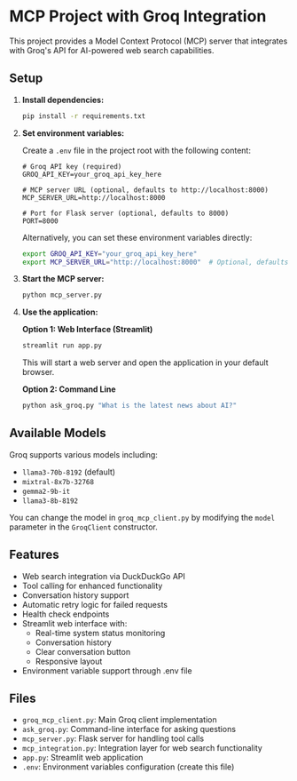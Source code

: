 # MCP Project with Groq Integration

This project provides a Model Context Protocol (MCP) server that integrates with Groq's API for AI-powered web search capabilities.

## Setup

1. **Install dependencies:**
   ```bash
   pip install -r requirements.txt
   ```

2. **Set environment variables:**
   
   Create a `.env` file in the project root with the following content:
   ```
   # Groq API key (required)
   GROQ_API_KEY=your_groq_api_key_here
   
   # MCP server URL (optional, defaults to http://localhost:8000)
   MCP_SERVER_URL=http://localhost:8000
   
   # Port for Flask server (optional, defaults to 8000)
   PORT=8000
   ```
   
   Alternatively, you can set these environment variables directly:
   ```bash
   export GROQ_API_KEY="your_groq_api_key_here"
   export MCP_SERVER_URL="http://localhost:8000"  # Optional, defaults to localhost:8000
   ```

3. **Start the MCP server:**
   ```bash
   python mcp_server.py
   ```

4. **Use the application:**

   **Option 1: Web Interface (Streamlit)**
   ```bash
   streamlit run app.py
   ```
   This will start a web server and open the application in your default browser.

   **Option 2: Command Line**
   ```bash
   python ask_groq.py "What is the latest news about AI?"
   ```

## Available Models

Groq supports various models including:
- `llama3-70b-8192` (default)
- `mixtral-8x7b-32768`
- `gemma2-9b-it`
- `llama3-8b-8192`

You can change the model in `groq_mcp_client.py` by modifying the `model` parameter in the `GroqClient` constructor.

## Features

- Web search integration via DuckDuckGo API
- Tool calling for enhanced functionality
- Conversation history support
- Automatic retry logic for failed requests
- Health check endpoints
- Streamlit web interface with:
  - Real-time system status monitoring
  - Conversation history
  - Clear conversation button
  - Responsive layout
- Environment variable support through .env file

## Files

- `groq_mcp_client.py`: Main Groq client implementation
- `ask_groq.py`: Command-line interface for asking questions
- `mcp_server.py`: Flask server for handling tool calls
- `mcp_integration.py`: Integration layer for web search functionality
- `app.py`: Streamlit web application
- `.env`: Environment variables configuration (create this file) 
